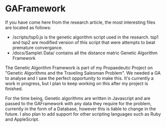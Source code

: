 # GAFramework
If you have come here from the research article, the most interesting files are located as follows:
- /scripts/tsp0.js is the genetic algorithm script used in the research. tsp1 and tsp2 are modified version of this script that were attempts to beat premature convergance.
- /docs/Sample\ Data/ contains all the distance matric
Genetic Algorithm Framework

The Genetic Algorithm Framework is part of my Propaedeutic Project on "Genetic Algorithms and the Traveling Salesman Problem".
We needed a GA to analyse and I saw the perfect opportunity to make this. It's currently a work in progress, but I plan to keep working on this after my project is finished.

For the time being, Genetic algorithms are written in Javascript and are passed to the GAFramework with any data they require for the problem, currently in the form of a Database, however this is liable to change in the future. I also plan to add support for other scripting languages such as Ruby and AppleScript.
